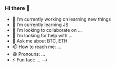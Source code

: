 ### Hi there 👋



- 🔭 I’m currently working on learning new things
- 🌱 I’m currently learning JS
- 👯 I’m looking to collaborate on ...
- 🤔 I’m looking for help with ...
- 💬 Ask me about BTC, ETH
- 📫 How to reach me: ...
- 😄 Pronouns: ...
- ⚡ Fun fact: ...
-->
